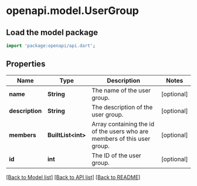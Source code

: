 # openapi.model.UserGroup

## Load the model package
```dart
import 'package:openapi/api.dart';
```

## Properties
Name | Type | Description | Notes
------------ | ------------- | ------------- | -------------
**name** | **String** | The name of the user group.  | [optional] 
**description** | **String** | The description of the user group.  | [optional] 
**members** | **BuiltList&lt;int&gt;** | Array containing the id of the users who are members of this user group.  | [optional] 
**id** | **int** | The ID of the user group.  | [optional] 

[[Back to Model list]](../README.md#documentation-for-models) [[Back to API list]](../README.md#documentation-for-api-endpoints) [[Back to README]](../README.md)



